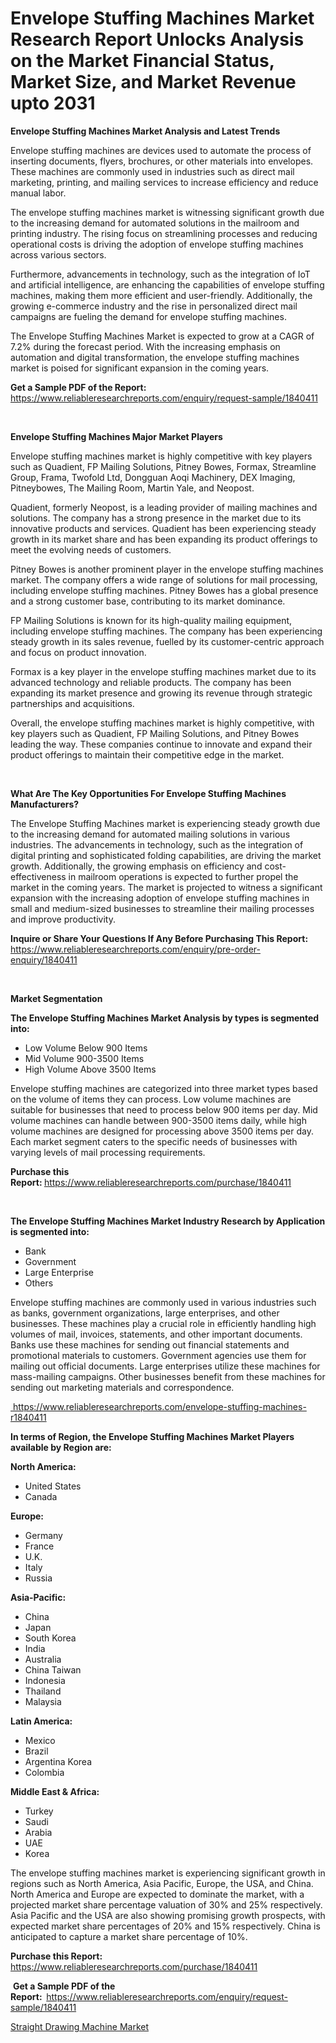 <p><h1>Envelope Stuffing Machines Market Research Report Unlocks Analysis on the Market Financial Status, Market Size, and Market Revenue upto 2031</h1></p><p><strong>Envelope Stuffing Machines Market Analysis and Latest Trends</strong></p>
<p><p>Envelope stuffing machines are devices used to automate the process of inserting documents, flyers, brochures, or other materials into envelopes. These machines are commonly used in industries such as direct mail marketing, printing, and mailing services to increase efficiency and reduce manual labor.</p><p>The envelope stuffing machines market is witnessing significant growth due to the increasing demand for automated solutions in the mailroom and printing industry. The rising focus on streamlining processes and reducing operational costs is driving the adoption of envelope stuffing machines across various sectors.</p><p>Furthermore, advancements in technology, such as the integration of IoT and artificial intelligence, are enhancing the capabilities of envelope stuffing machines, making them more efficient and user-friendly. Additionally, the growing e-commerce industry and the rise in personalized direct mail campaigns are fueling the demand for envelope stuffing machines.</p><p>The Envelope Stuffing Machines Market is expected to grow at a CAGR of 7.2% during the forecast period. With the increasing emphasis on automation and digital transformation, the envelope stuffing machines market is poised for significant expansion in the coming years.</p></p>
<p><strong>Get a Sample PDF of the Report:&nbsp;</strong> <a href="https://www.reliableresearchreports.com/enquiry/request-sample/1840411">https://www.reliableresearchreports.com/enquiry/request-sample/1840411</a></p>
<p>&nbsp;</p>
<p><strong>Envelope Stuffing Machines Major Market Players</strong></p>
<p><p>Envelope stuffing machines market is highly competitive with key players such as Quadient, FP Mailing Solutions, Pitney Bowes, Formax, Streamline Group, Frama, Twofold Ltd, Dongguan Aoqi Machinery, DEX Imaging, Pitneybowes, The Mailing Room, Martin Yale, and Neopost.</p><p>Quadient, formerly Neopost, is a leading provider of mailing machines and solutions. The company has a strong presence in the market due to its innovative products and services. Quadient has been experiencing steady growth in its market share and has been expanding its product offerings to meet the evolving needs of customers.</p><p>Pitney Bowes is another prominent player in the envelope stuffing machines market. The company offers a wide range of solutions for mail processing, including envelope stuffing machines. Pitney Bowes has a global presence and a strong customer base, contributing to its market dominance.</p><p>FP Mailing Solutions is known for its high-quality mailing equipment, including envelope stuffing machines. The company has been experiencing steady growth in its sales revenue, fuelled by its customer-centric approach and focus on product innovation.</p><p>Formax is a key player in the envelope stuffing machines market due to its advanced technology and reliable products. The company has been expanding its market presence and growing its revenue through strategic partnerships and acquisitions.</p><p>Overall, the envelope stuffing machines market is highly competitive, with key players such as Quadient, FP Mailing Solutions, and Pitney Bowes leading the way. These companies continue to innovate and expand their product offerings to maintain their competitive edge in the market.</p></p>
<p>&nbsp;</p>
<p><strong>What Are The Key Opportunities For Envelope Stuffing Machines Manufacturers?</strong></p>
<p><p>The Envelope Stuffing Machines market is experiencing steady growth due to the increasing demand for automated mailing solutions in various industries. The advancements in technology, such as the integration of digital printing and sophisticated folding capabilities, are driving the market growth. Additionally, the growing emphasis on efficiency and cost-effectiveness in mailroom operations is expected to further propel the market in the coming years. The market is projected to witness a significant expansion with the increasing adoption of envelope stuffing machines in small and medium-sized businesses to streamline their mailing processes and improve productivity.</p></p>
<p><strong>Inquire or Share Your Questions If Any Before Purchasing This Report:</strong> <a href="https://www.reliableresearchreports.com/enquiry/pre-order-enquiry/1840411">https://www.reliableresearchreports.com/enquiry/pre-order-enquiry/1840411</a></p>
<p>&nbsp;</p>
<p><strong>Market Segmentation</strong></p>
<p><strong>The Envelope Stuffing Machines Market Analysis by types is segmented into:</strong></p>
<p><ul><li>Low Volume Below 900 Items</li><li>Mid Volume 900-3500 Items</li><li>High Volume Above 3500 Items</li></ul></p>
<p><p>Envelope stuffing machines are categorized into three market types based on the volume of items they can process. Low volume machines are suitable for businesses that need to process below 900 items per day. Mid volume machines can handle between 900-3500 items daily, while high volume machines are designed for processing above 3500 items per day. Each market segment caters to the specific needs of businesses with varying levels of mail processing requirements.</p></p>
<p><strong>Purchase this Report:&nbsp;</strong><a href="https://www.reliableresearchreports.com/purchase/1840411">https://www.reliableresearchreports.com/purchase/1840411</a></p>
<p>&nbsp;</p>
<p><strong>The Envelope Stuffing Machines Market Industry Research by Application is segmented into:</strong></p>
<p><ul><li>Bank</li><li>Government</li><li>Large Enterprise</li><li>Others</li></ul></p>
<p><p>Envelope stuffing machines are commonly used in various industries such as banks, government organizations, large enterprises, and other businesses. These machines play a crucial role in efficiently handling high volumes of mail, invoices, statements, and other important documents. Banks use these machines for sending out financial statements and promotional materials to customers. Government agencies use them for mailing out official documents. Large enterprises utilize these machines for mass-mailing campaigns. Other businesses benefit from these machines for sending out marketing materials and correspondence.</p></p>
<p><a href="https://www.reliableresearchreports.com/envelope-stuffing-machines-r1840411">&nbsp;https://www.reliableresearchreports.com/envelope-stuffing-machines-r1840411</a></p>
<p><strong>In terms of Region, the Envelope Stuffing Machines Market Players available by Region are:</strong></p>
<p>
    <p> <strong> North America: </strong>
        <ul>
            <li>United States</li>
            <li>Canada</li>
        </ul>
        </p> 
    <p> <strong> Europe: </strong>
        <ul>
            <li>Germany</li>
            <li>France</li>
            <li>U.K.</li>
            <li>Italy</li>
            <li>Russia</li>
        </ul>
        </p> 
    <p> <strong> Asia-Pacific: </strong>
        <ul>
            <li>China</li>
            <li>Japan</li>
            <li>South Korea</li>
            <li>India</li>
            <li>Australia</li>
            <li>China Taiwan</li>
            <li>Indonesia</li>
            <li>Thailand</li>
            <li>Malaysia</li>
        </ul>
        </p> 
    <p> <strong> Latin America: </strong>
        <ul>
            <li>Mexico</li>
            <li>Brazil</li>
            <li>Argentina Korea</li>
            <li>Colombia</li>
        </ul>
        </p> 
    <p> <strong> Middle East & Africa: </strong>
        <ul>
            <li>Turkey</li>
            <li>Saudi</li>
            <li>Arabia</li>
            <li>UAE</li>
            <li>Korea</li>
        </ul>
    </p>
    </p>
<p><p>The envelope stuffing machines market is experiencing significant growth in regions such as North America, Asia Pacific, Europe, the USA, and China. North America and Europe are expected to dominate the market, with a projected market share percentage valuation of 30% and 25% respectively. Asia Pacific and the USA are also showing promising growth prospects, with expected market share percentages of 20% and 15% respectively. China is anticipated to capture a market share percentage of 10%.</p></p>
<p><strong>Purchase this Report: </strong><a href="https://www.reliableresearchreports.com/purchase/1840411">https://www.reliableresearchreports.com/purchase/1840411</a></p>
<p>&nbsp;<strong>Get a Sample PDF of the Report:&nbsp;&nbsp;</strong><a href="https://www.reliableresearchreports.com/enquiry/request-sample/1840411">https://www.reliableresearchreports.com/enquiry/request-sample/1840411</a></p>
<p><strong></strong></p>
<p><p><a href="https://view.publitas.com/reportprime-1/global-straight-drawing-machine-industry-types-applications-market-players-regional-growth-analysis-and-future-scenarios-2024-2031/">Straight Drawing Machine Market</a></p></p>